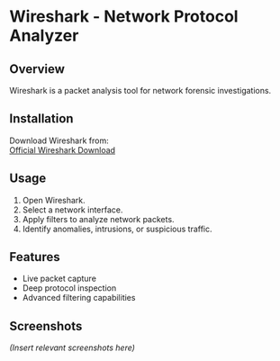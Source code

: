 # Wireshark - Network Protocol Analyzer

## Overview
Wireshark is a packet analysis tool for network forensic investigations.

## Installation
Download Wireshark from:  
[Official Wireshark Download](https://www.wireshark.org/download.html)

## Usage
1. Open Wireshark.
2. Select a network interface.
3. Apply filters to analyze network packets.
4. Identify anomalies, intrusions, or suspicious traffic.

## Features
- Live packet capture
- Deep protocol inspection
- Advanced filtering capabilities

## Screenshots
*(Insert relevant screenshots here)*
